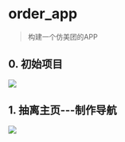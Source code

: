 # order_app
> 构建一个仿美团的APP
## 0. 初始项目
![](https://ws1.sinaimg.cn/large/006pJUwqly1g1rqa9v7urg30gj0qmgoh.gif)
## 1. 抽离主页---制作导航
![](https://ws1.sinaimg.cn/large/006pJUwqgy1g1ruzxmtaog30e40paagk.gif)
